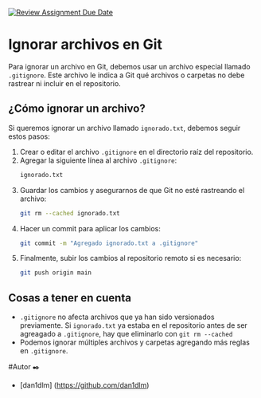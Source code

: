 [![Review Assignment Due Date](https://classroom.github.com/assets/deadline-readme-button-22041afd0340ce965d47ae6ef1cefeee28c7c493a6346c4f15d667ab976d596c.svg)](https://classroom.github.com/a/kl-E8VQf)
# Ignorar archivos en Git

Para ignorar un archivo en Git, debemos usar un archivo especial llamado `.gitignore`. Este archivo le indica a Git qué archivos o carpetas no debe rastrear ni incluir en el repositorio.

## ¿Cómo ignorar un archivo?
Si queremos ignorar un archivo llamado `ignorado.txt`, debemos seguir estos pasos:

1. Crear o editar el archivo `.gitignore` en el directorio raíz del repositorio.
2. Agregar la siguiente línea al archivo `.gitignore`:
   ```sh
   ignorado.txt
3. Guardar los cambios y asegurarnos de que Git no esté rastreando el archivo:
   ```sh
   git rm --cached ignorado.txt  
4. Hacer un commit para aplicar los cambios:
   ```sh
   git commit -m "Agregado ignorado.txt a .gitignore"
5. Finalmente, subir los cambios al repositorio remoto si es necesario:
   ```sh
   git push origin main  

## Cosas a tener en cuenta
* `.gitignore` no afecta archivos que ya han sido versionados previamente. Si `ignorado.txt` ya estaba en el repositorio antes de ser agreagado a `.gitignore`, hay que eliminarlo con `git rm --cached`
* Podemos ignorar múltiples archivos y carpetas agregando más reglas en `.gitignore`.

#Autor ✒️
* [dan1dlm] (https://github.com/dan1dlm)
